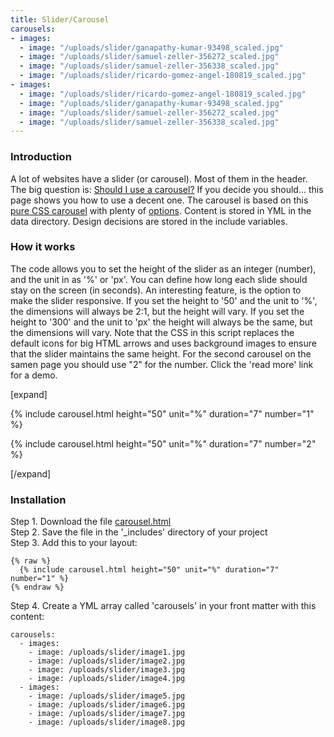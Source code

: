 ```yaml
---
title: Slider/Carousel
carousels:
- images:
  - image: "/uploads/slider/ganapathy-kumar-93498_scaled.jpg"
  - image: "/uploads/slider/samuel-zeller-356272_scaled.jpg"
  - image: "/uploads/slider/samuel-zeller-356338_scaled.jpg"
  - image: "/uploads/slider/ricardo-gomez-angel-180819_scaled.jpg"
- images:
  - image: "/uploads/slider/ricardo-gomez-angel-180819_scaled.jpg"
  - image: "/uploads/slider/ganapathy-kumar-93498_scaled.jpg"
  - image: "/uploads/slider/samuel-zeller-356272_scaled.jpg"
  - image: "/uploads/slider/samuel-zeller-356338_scaled.jpg"
---
```


### Introduction

A lot of websites have a slider (or carousel). Most of them in the header. The big question is: [Should I use a carousel?](http://shouldiuseacarousel.com/) If you decide you should... this page shows you how to use a decent one. The carousel is based on this [pure CSS carousel](https://codeburst.io/how-to-pure-css-carousel-ce1a8cb231c8) with plenty of [options](https://codepen.io/jh3y/pen/WwVKLN). Content is stored in YML in the data directory. Design decisions are stored in the include variables.

### How it works

The code allows you to set the height of the slider as an integer (number), and the unit in as '%' or 'px'. You can define how long each slide should stay on the screen (in seconds). An interesting feature, is the option to make the slider responsive. If you set the height to '50' and the unit to '%', the dimensions will always be 2:1, but the height will vary. If you set the height to '300' and the unit to 'px' the height will always be the same, but the dimensions will vary. Note that the CSS in this script replaces the default icons for big HTML arrows and uses background images to ensure that the slider maintains the same height. For the second carousel on the samen page you should use "2" for the number. Click the 'read more' link for a demo.

[expand]

{% include carousel.html height="50" unit="%" duration="7" number="1" %}

{% include carousel.html height="50" unit="%" duration="7" number="2" %}

[/expand]

### Installation

Step 1. Download the file [carousel.html](https://raw.githubusercontent.com/jhvanderschee/jekyllcodex/gh-pages/_includes/carousel.html)
<br />Step 2. Save the file in the '_includes' directory of your project
<br />Step 3. Add this to your layout:

```
{% raw %}
  {% include carousel.html height="50" unit="%" duration="7" number="1" %}
{% endraw %}
```
Step 4. Create a YML array called 'carousels' in your front matter with this content:

```
carousels:
  - images: 
    - image: /uploads/slider/image1.jpg
    - image: /uploads/slider/image2.jpg
    - image: /uploads/slider/image3.jpg
    - image: /uploads/slider/image4.jpg
  - images: 
    - image: /uploads/slider/image5.jpg
    - image: /uploads/slider/image6.jpg
    - image: /uploads/slider/image7.jpg
    - image: /uploads/slider/image8.jpg
```
